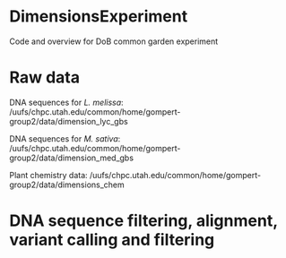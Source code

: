 # DimensionsExperiment
Code and overview for DoB common garden experiment

# Raw data

DNA sequences for *L. melissa*: /uufs/chpc.utah.edu/common/home/gompert-group2/data/dimension_lyc_gbs

DNA sequences for *M. sativa*: /uufs/chpc.utah.edu/common/home/gompert-group2/data/dimension_med_gbs

Plant chemistry data: /uufs/chpc.utah.edu/common/home/gompert-group2/data/dimensions_chem

# DNA sequence filtering, alignment, variant calling and filtering
